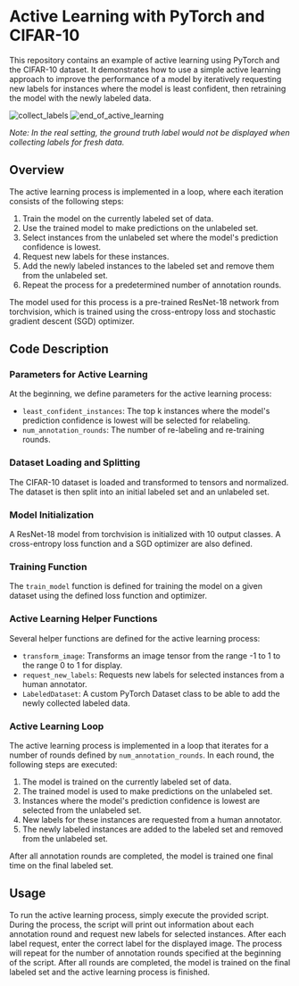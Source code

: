 # Active Learning with PyTorch and CIFAR-10

This repository contains an example of active learning using PyTorch and the CIFAR-10 dataset. It demonstrates how to use a simple active learning approach to improve the performance of a model by iteratively requesting new labels for instances where the model is least confident, then retraining the model with the newly labeled data.

![collect_labels](https://github.com/jmayank23/ActiveLearning_CIFAR10/assets/27727185/de1e9c8d-7f09-40b3-86e1-e7cbbd0fa86a)
![end_of_active_learning](https://github.com/jmayank23/ActiveLearning_CIFAR10/assets/27727185/bfc188f1-0ce8-46cf-bb89-c988fa1cbc15)

*Note: In the real setting, the ground truth label would not be displayed when collecting labels for fresh data.*

## Overview

The active learning process is implemented in a loop, where each iteration consists of the following steps:

1. Train the model on the currently labeled set of data.
2. Use the trained model to make predictions on the unlabeled set.
3. Select instances from the unlabeled set where the model's prediction confidence is lowest.
4. Request new labels for these instances.
5. Add the newly labeled instances to the labeled set and remove them from the unlabeled set.
6. Repeat the process for a predetermined number of annotation rounds.

The model used for this process is a pre-trained ResNet-18 network from torchvision, which is trained using the cross-entropy loss and stochastic gradient descent (SGD) optimizer.

## Code Description

### Parameters for Active Learning

At the beginning, we define parameters for the active learning process:

- `least_confident_instances`: The top k instances where the model's prediction confidence is lowest will be selected for relabeling.
- `num_annotation_rounds`: The number of re-labeling and re-training rounds.

### Dataset Loading and Splitting

The CIFAR-10 dataset is loaded and transformed to tensors and normalized. The dataset is then split into an initial labeled set and an unlabeled set.

### Model Initialization

A ResNet-18 model from torchvision is initialized with 10 output classes. A cross-entropy loss function and a SGD optimizer are also defined.

### Training Function

The `train_model` function is defined for training the model on a given dataset using the defined loss function and optimizer.

### Active Learning Helper Functions

Several helper functions are defined for the active learning process:

- `transform_image`: Transforms an image tensor from the range -1 to 1 to the range 0 to 1 for display.
- `request_new_labels`: Requests new labels for selected instances from a human annotator.
- `LabeledDataset`: A custom PyTorch Dataset class to be able to add the newly collected labeled data.

### Active Learning Loop

The active learning process is implemented in a loop that iterates for a number of rounds defined by `num_annotation_rounds`. In each round, the following steps are executed:

1. The model is trained on the currently labeled set of data.
2. The trained model is used to make predictions on the unlabeled set.
3. Instances where the model's prediction confidence is lowest are selected from the unlabeled set.
4. New labels for these instances are requested from a human annotator.
5. The newly labeled instances are added to the labeled set and removed from the unlabeled set.

After all annotation rounds are completed, the model is trained one final time on the final labeled set.

## Usage

To run the active learning process, simply execute the provided script. During the process, the script will print out information about each annotation round and request new labels for selected instances. After each label request, enter the correct label for the displayed image. The process will repeat for the number of annotation rounds specified at the beginning of the script. After all rounds are completed, the model is trained on the final labeled set and the active learning process is finished.
